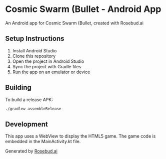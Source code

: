 # Cosmic Swarm (Bullet - Android App

An Android app for Cosmic Swarm (Bullet, created with Rosebud.ai

## Setup Instructions

1. Install Android Studio
2. Clone this repository
3. Open the project in Android Studio
4. Sync the project with Gradle files
5. Run the app on an emulator or device

## Building

To build a release APK:
```bash
./gradlew assembleRelease
```

## Development

This app uses a WebView to display the HTML5 game. The game code is embedded in the MainActivity.kt file.

Generated by [Rosebud.ai](https://rosebud.ai)
